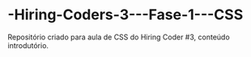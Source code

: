 # -Hiring-Coders-3---Fase-1---CSS
Repositório criado para aula de CSS do Hiring Coder #3, conteúdo introdutório.
